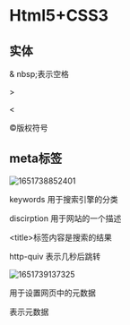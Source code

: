 # Html5+CSS3

## 实体

& nbsp;表示空格

&gt;

&lt;

&copy;版权符号

## meta标签

![1651738852401](C:\Users\xf\Desktop\学习笔记\前端\assets\1651738852401.png)

keywords     用于搜索引擎的分类

discirption  用于网站的一个描述

&lt;title&gt;标签内容是搜索的结果



http-quiv 表示几秒后跳转

![1651739137325](C:\Users\xf\Desktop\学习笔记\前端\assets\1651739137325.png)

用于设置网页中的元数据 

表示元数据